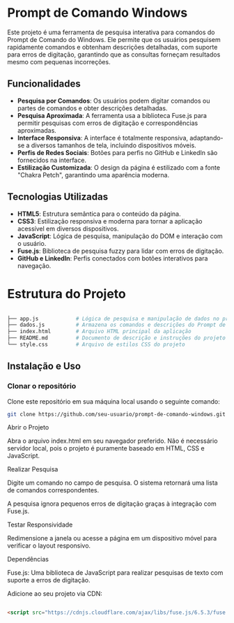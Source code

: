 # Prompt de Comando Windows

Este projeto é uma ferramenta de pesquisa interativa para comandos do Prompt de Comando do Windows. Ele permite que os usuários pesquisem rapidamente comandos e obtenham descrições detalhadas, com suporte para erros de digitação, garantindo que as consultas forneçam resultados mesmo com pequenas incorreções.

## Funcionalidades

- **Pesquisa por Comandos**: Os usuários podem digitar comandos ou partes de comandos e obter descrições detalhadas.
- **Pesquisa Aproximada**: A ferramenta usa a biblioteca Fuse.js para permitir pesquisas com erros de digitação e correspondências aproximadas.
- **Interface Responsiva**: A interface é totalmente responsiva, adaptando-se a diversos tamanhos de tela, incluindo dispositivos móveis.
- **Perfis de Redes Sociais**: Botões para perfis no GitHub e LinkedIn são fornecidos na interface.
- **Estilização Customizada**: O design da página é estilizado com a fonte "Chakra Petch", garantindo uma aparência moderna.

## Tecnologias Utilizadas

- **HTML5**: Estrutura semântica para o conteúdo da página.
- **CSS3**: Estilização responsiva e moderna para tornar a aplicação acessível em diversos dispositivos.
- **JavaScript**: Lógica de pesquisa, manipulação do DOM e interação com o usuário.
- **Fuse.js**: Biblioteca de pesquisa fuzzy para lidar com erros de digitação.
- **GitHub e LinkedIn**: Perfis conectados com botões interativos para navegação.

# Estrutura do Projeto

```bash

├── app.js            # Lógica de pesquisa e manipulação de dados no projeto
├── dados.js          # Armazena os comandos e descrições do Prompt de Comando
├── index.html        # Arquivo HTML principal da aplicação
├── README.md         # Documento de descrição e instruções do projeto
└── style.css         # Arquivo de estilos CSS do projeto

```

## Instalação e Uso

### Clonar o repositório
Clone este repositório em sua máquina local usando o seguinte comando:
```bash
git clone https://github.com/seu-usuario/prompt-de-comando-windows.git

```

Abrir o Projeto

Abra o arquivo index.html em seu navegador preferido. Não é necessário servidor local, pois o projeto é puramente baseado em HTML, CSS e JavaScript.

Realizar Pesquisa

Digite um comando no campo de pesquisa. O sistema retornará uma lista de comandos correspondentes.

A pesquisa ignora pequenos erros de digitação graças à integração com Fuse.js.

Testar Responsividade

Redimensione a janela ou acesse a página em um dispositivo móvel para verificar o layout responsivo.

Dependências

Fuse.js: Uma biblioteca de JavaScript para realizar pesquisas de texto com suporte a erros de digitação.

Adicione ao seu projeto via CDN:

```html

<script src="https://cdnjs.cloudflare.com/ajax/libs/fuse.js/6.5.3/fuse.min.js"></script>

```
